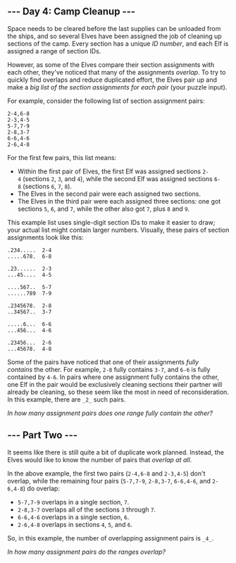 ## --- Day 4: Camp Cleanup ---

Space needs to be cleared before the last supplies can be unloaded from the ships, and so several Elves have been assigned the job of cleaning up sections of the camp. Every section has a unique _ID number_, and each Elf is assigned a range of section IDs.

However, as some of the Elves compare their section assignments with each other, they've noticed that many of the assignments _overlap_. To try to quickly find overlaps and reduce duplicated effort, the Elves pair up and make a _big list of the section assignments for each pair_ (your puzzle input).

For example, consider the following list of section assignment pairs:

```
2-4,6-8
2-3,4-5
5-7,7-9
2-8,3-7
6-6,4-6
2-6,4-8
```

For the first few pairs, this list means:

-   Within the first pair of Elves, the first Elf was assigned sections `2-4` (sections `2`, `3`, and `4`), while the second Elf was assigned sections `6-8` (sections `6`, `7`, `8`).
-   The Elves in the second pair were each assigned two sections.
-   The Elves in the third pair were each assigned three sections: one got sections `5`, `6`, and `7`, while the other also got `7`, plus `8` and `9`.

This example list uses single-digit section IDs to make it easier to draw; your actual list might contain larger numbers. Visually, these pairs of section assignments look like this:

```
.234.....  2-4
.....678.  6-8

.23......  2-3
...45....  4-5

....567..  5-7
......789  7-9

.2345678.  2-8
..34567..  3-7

.....6...  6-6
...456...  4-6

.23456...  2-6
...45678.  4-8
```

Some of the pairs have noticed that one of their assignments _fully contains_ the other. For example, `2-8` fully contains `3-7`, and `6-6` is fully contained by `4-6`. In pairs where one assignment fully contains the other, one Elf in the pair would be exclusively cleaning sections their partner will already be cleaning, so these seem like the most in need of reconsideration. In this example, there are `_2_` such pairs.

_In how many assignment pairs does one range fully contain the other?_

## --- Part Two ---

It seems like there is still quite a bit of duplicate work planned. Instead, the Elves would like to know the number of pairs that _overlap at all_.

In the above example, the first two pairs (`2-4,6-8` and `2-3,4-5`) don't overlap, while the remaining four pairs (`5-7,7-9`, `2-8,3-7`, `6-6,4-6`, and `2-6,4-8`) do overlap:

-   `5-7,7-9` overlaps in a single section, `7`.
-   `2-8,3-7` overlaps all of the sections `3` through `7`.
-   `6-6,4-6` overlaps in a single section, `6`.
-   `2-6,4-8` overlaps in sections `4`, `5`, and `6`.

So, in this example, the number of overlapping assignment pairs is `_4_`.

_In how many assignment pairs do the ranges overlap?_